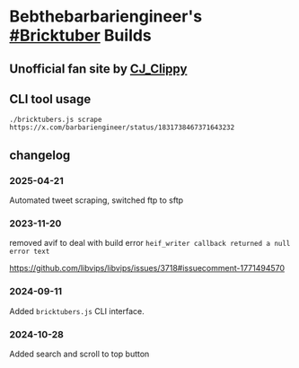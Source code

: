 # Bebthebarbariengineer's [#Bricktuber](https://twitter.com/hashtag/Bricktuber) Builds

## Unofficial fan site by [CJ_Clippy](https://twitter.com/cj_clippy)

## CLI tool usage

    ./bricktubers.js scrape https://x.com/barbariengineer/status/1831738467371643232

## changelog

### 2025-04-21

Automated tweet scraping, switched ftp to sftp

### 2023-11-20 

removed avif to deal with build error `heif_writer callback returned a null error text`

https://github.com/libvips/libvips/issues/3718#issuecomment-1771494570

### 2024-09-11

Added `bricktubers.js` CLI interface.

### 2024-10-28

Added search and scroll to top button